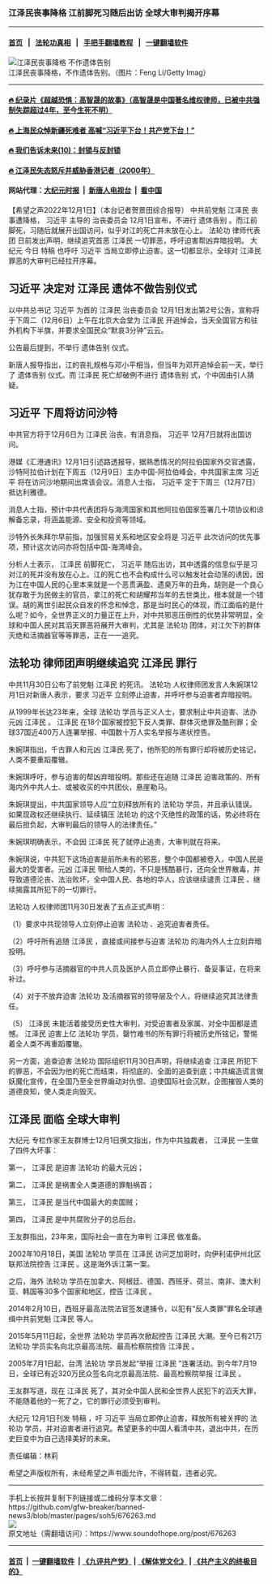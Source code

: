 ### 江泽民丧事降格 江前脚死习随后出访 全球大审判揭开序幕
------------------------

#### [首页](https://github.com/gfw-breaker/banned-news3/blob/master/README.md) &nbsp;&nbsp;|&nbsp;&nbsp; [法轮功真相](https://github.com/begood0513/basic/blob/master/README.md)  &nbsp;&nbsp;|&nbsp;&nbsp; [手把手翻墙教程](https://github.com/gfw-breaker/guides/wiki)  &nbsp;&nbsp;|&nbsp;&nbsp; [一键翻墙软件](https://github.com/gfw-breaker/nogfw/blob/master/README.md)  



<div><img alt="江泽民丧事降格 不作遗体告别" src="https://img.soundofhope.org/2022-12/gettyimages-155759830-1669931493157.jpg"/>
<br/><figcaption class="caption">
 江泽民丧事降格，不作遗体告别。（图片：Feng Li/Getty Imag）
</figcaption></div><hr/>

#### [ 🔥  纪录片《超越恐惧：高智晟的故事》（高智晟是中国著名维权律师，已被中共强制失踪超过4年，至今生死不明）](http://45.76.136.214:10000/videos/res1/news/../../res1/709/index.html?202212030040)

#### [ 🔥  上海民众悼新疆死难者 高喊“习近平下台！共产党下台！”](http://45.76.136.214:10000/videos/res1/news/../../res3/rebel/index.html?202212030040)

#### [ 🔥  我们告诉未来(10)：封锁与反封锁](http://45.76.136.214:10000/videos/res1/news/../../res2/future/index.html?202212030040)

#### [ 🔥  江泽民失态怒斥并威胁香港记者（2000年）](http://45.76.136.214:10000/videos/res1/news/../../res/realjzm/index.html?202212030040)

#### 网站代理：[大纪元时报](http://45.76.136.214:85/gb/?202212030040) &nbsp;|&nbsp; [新唐人电视台](http://45.76.136.214:8808/gb/?202212030040) &nbsp;|&nbsp; [看中国](http://45.76.136.214:8300/?202212030040)

<div><div class="Content__Wrapper sc-1bvya0-0 elmmKw article_body" itemprop="articleBody">
 <div id="post_place_1">
 </div>
 <p class="meta-top">
  <span class="meta">
   【希望之声2022年12月1日】（本台记者贺景田综合报导）
  </span>
  中共前党魁
  <ok href="/term/1250">
   江泽民
  </ok>
  丧事遭降格，
  <ok href="/term/1063">
   习近平
  </ok>
  主导的
  <ok href="/term/814026">
   治丧委员会
  </ok>
  12月1日宣布，不进行
  <ok href="/term/489731">
   遗体告别
  </ok>
  。而江前脚死，习随后就展开出国访问，似乎对江的死亡并未放在心上。
  <ok href="/term/968">
   法轮功
  </ok>
  <ok href="/term/814029">
   律师代表团
  </ok>
  日前发出声明，继续追究首恶
  <ok href="/term/1250">
   江泽民
  </ok>
  一切罪恶，呼吁迫害帮凶弃暗投明。
  <ok href="/term/3069">
   大纪元
  </ok>
  今日
  <ok href="/term/134376">
   特稿
  </ok>
  也呼吁
  <ok href="/term/1063">
   习近平
  </ok>
  当局立即停止迫害。这一切都显示，全球对
  <ok href="/term/1250">
   江泽民
  </ok>
  罪恶的大审判已经拉开序幕。
 </p>
 <h2>
  <strong>
   <ok href="/term/1063">
    习近平
   </ok>
   决定对
   <ok href="/term/1250">
    江泽民
   </ok>
   遗体不做告别仪式
  </strong>
 </h2>
 <p>
  以中共总书记
  <ok href="/term/1063">
   习近平
  </ok>
  为首的
  <ok href="/term/1250">
   江泽民
  </ok>
  <ok href="/term/814026">
   治丧委员会
  </ok>
  12月1日发出第2号公告，宣称将于下周二（12月6日）上午在北京大会堂为
  <ok href="/term/1250">
   江泽民
  </ok>
  开追悼会，当天全国官方和驻外机构下半旗，并要求全国民众“默哀3分钟”云云。
 </p>
 <p>
  公告最后提到，不举行
  <ok href="/term/489731">
   遗体告别
  </ok>
  仪式。
 </p>
 <p>
  新唐人报导指出，江的丧礼规格与邓小平相当，但当年为邓开追悼会前一天，举行了
  <ok href="/term/489731">
   遗体告别
  </ok>
  仪式。而
  <ok href="/term/1250">
   江泽民
  </ok>
  死亡却破例不进行
  <ok href="/term/489731">
   遗体告别
  </ok>
  式，个中因由引人猜疑。
 </p>
 <h2>
  <strong>
   <ok href="/term/1063">
    习近平
   </ok>
   下周将访问沙特
  </strong>
 </h2>
 <p>
  中共官方将于12月6日为
  <ok href="/term/1250">
   江泽民
  </ok>
  治丧，有消息指，
  <ok href="/term/1063">
   习近平
  </ok>
  12月7日就将出国访问。
 </p>
 <p>
  港媒《汇港通讯》12月1日引述路透报导，据熟悉情况的阿拉伯国家外交官透露，沙特阿拉伯计划在下周五（12月9日）主办中国-阿拉伯峰会，中共国家主席
  <ok href="/term/1063">
   习近平
  </ok>
  将在访问沙地期间出席该会议。消息人士指，
  <ok href="/term/1063">
   习近平
  </ok>
  定于下周三（12月7日）抵达利雅德。
 </p>
 <p>
  消息人士指，预计中共代表团将与海湾国家和其他阿拉伯国家签署几十项协议和谅解备忘录，将涵盖能源、安全和投资等领域。
 </p>
 <p>
  沙特外长朱拜尔早前指，加强贸易关系和地区安全将是
  <ok href="/term/1063">
   习近平
  </ok>
  此次访问的优先事项，预计这次访问亦将包括中国-海湾峰会。
 </p>
 <p>
  分析人士表示，
  <ok href="/term/1250">
   江泽民
  </ok>
  前脚死亡，
  <ok href="/term/1063">
   习近平
  </ok>
  随后出访，其中透露的信息似乎是习对江的死并没有放在心上。江的死亡也不会构成什么可以触发社会动荡的诱因，因为江在中国人民的心里本来就是一个恶贯满盈、遗臭万年的丑角，胡则是一个良心犹存敢于为民做主的官员，拿江的死亡和胡耀邦当年的去世类比，根本就是一个错误。胡的离世引起民众自发的怀念和悼念，那是当时民心的体现，而江面临的是什么呢？如今，全世界正义的力量正在上升，对中共邪恶压倒性的优势非常明显，全球和中国人民对其滔天罪恶将展开大审判，尤其是
  <ok href="/term/968">
   法轮功
  </ok>
  团体，对江欠下的群体灭绝和活摘器官等等罪恶，正在一一追究。
 </p>
 <h2>
  <strong>
   <ok href="/term/968">
    法轮功
   </ok>
   律师团声明继续追究
   <ok href="/term/1250">
    江泽民
   </ok>
   罪行
  </strong>
 </h2>
 <p>
  中共11月30日公布了前党魁
  <ok href="/term/1250">
   江泽民
  </ok>
  的死讯。
  <ok href="/term/968">
   法轮功
  </ok>
  人权律师团发言人朱婉琪12月1日对新唐人表示，要求
  <ok href="/term/1063">
   习近平
  </ok>
  立刻停止迫害，并呼吁参与迫害者弃暗投明。
 </p>
 <p>
  从1999年长达23年来，全球
  <ok href="/term/968">
   法轮功
  </ok>
  学员与正义人士，要求制止中共迫害、法办元凶
  <ok href="/term/1250">
   江泽民
  </ok>
  。
  <ok href="/term/1250">
   江泽民
  </ok>
  在18个国家被控犯下反人类罪、群体灭绝罪及酷刑罪；全球37国近400万人连署举报、中国数十万人实名举报与递状控告。
 </p>
 <p>
  朱婉琪指出，千古罪人和元凶
  <ok href="/term/1250">
   江泽民
  </ok>
  死了，他所犯的所有罪行却将被历史铭记，人类不要重蹈覆辙。
 </p>
 <p>
  朱婉琪呼吁，参与迫害的帮凶弃暗投明。那些还在追随
  <ok href="/term/1250">
   江泽民
  </ok>
  迫害政策的、所有海内外中共人士、或被收买的中共团伙，悬崖勒马。
 </p>
 <p>
  朱婉琪提出，中共国家领导人应“立刻释放所有的
  <ok href="/term/968">
   法轮功
  </ok>
  学员，并且承认错误。如果现政权还继续执行、延续镇压
  <ok href="/term/968">
   法轮功
  </ok>
  的这个灭绝性的政策的话，势必终将在最后担负起，大审判最后的领导人的法律责任。”
 </p>
 <p>
  朱婉琪明确表示，不会因
  <ok href="/term/1250">
   江泽民
  </ok>
  死了就停止追责，大审判就在将来。
 </p>
 <p>
  朱婉琪说，中共犯下这场迫害是前所未有的邪恶，整个中国都被卷入，中国人民是最大的受害者。元凶
  <ok href="/term/1250">
   江泽民
  </ok>
  带给人类的，不只是残酷暴行，还向全世界散毒，并导致道德沦丧、法治败坏，全中国人民、各地的华人，应该继续谴责
  <ok href="/term/1250">
   江泽民
  </ok>
  、继续揭露其所犯下的一切罪行。
 </p>
 <p>
  <ok href="/term/968">
   法轮功
  </ok>
  人权律师团11月30日发表了五点正式声明：
 </p>
 <p>
  （1）要求中共现领导人立刻停止迫害
  <ok href="/term/968">
   法轮功
  </ok>
  、追究迫害者责任。
 </p>
 <p>
  （2）呼吁所有追随
  <ok href="/term/1250">
   江泽民
  </ok>
  ，直接或间接参与迫害
  <ok href="/term/968">
   法轮功
  </ok>
  的海内外人士立刻弃暗投明。
 </p>
 <p>
  （3）呼吁参与活摘器官的中共人员及医护人员立即停止暴行、备妥事证，在将来补过。
 </p>
 <p>
  （4）对于不放弃迫害
  <ok href="/term/968">
   法轮功
  </ok>
  及活摘器官的领导层及个人，将继续追究其法律责任。
 </p>
 <p>
  （5）
  <ok href="/term/1250">
   江泽民
  </ok>
  未能活着接受历史性大审判，对受迫害者及家属、对全中国都是遗憾。
  <ok href="/term/1250">
   江泽民
  </ok>
  迫害上亿
  <ok href="/term/968">
   法轮功
  </ok>
  学员，罄竹难书的所有罪行将被历史所铭记，警惕着全人类不再重蹈覆辙。
 </p>
 <p>
  另一方面，追查迫害
  <ok href="/term/968">
   法轮功
  </ok>
  国际组织11月30日声明，将继续追查
  <ok href="/term/1250">
   江泽民
  </ok>
  所犯下的罪恶，不会因为他的死亡而结束，将彻底的、全面的追查到底；中共编造谎言做妖魔化宣传，在全国乃至全世界煽动对仇恨、迫使国际社会沉默，企图摧毁人类的道德良知，使人类走向毁灭。
 </p>
 <h2>
  <strong>
   <ok href="/term/1250">
    江泽民
   </ok>
   面临
   <ok href="/term/814032">
    全球大审判
   </ok>
  </strong>
 </h2>
 <p>
  <ok href="/term/3069">
   大纪元
  </ok>
  专栏作家王友群博士12月1日撰文指出，作为中共独裁者，
  <ok href="/term/1250">
   江泽民
  </ok>
  一生做了四件大坏事：
 </p>
 <p>
  第一，
  <ok href="/term/1250">
   江泽民
  </ok>
  是迫害
  <ok href="/term/968">
   法轮功
  </ok>
  的最大元凶；
 </p>
 <p>
  第二，
  <ok href="/term/1250">
   江泽民
  </ok>
  是祸害全人类道德的罪魁祸首；
 </p>
 <p>
  第三，
  <ok href="/term/1250">
   江泽民
  </ok>
  是当代中国最大的卖国贼；
 </p>
 <p>
  第四，
  <ok href="/term/1250">
   江泽民
  </ok>
  是中共腐败分子的总后台。
 </p>
 <p>
  王友群指出，23年来，国际社会一直在为审判
  <ok href="/term/1250">
   江泽民
  </ok>
  做准备。
 </p>
 <p>
  2002年10月18日，美国
  <ok href="/term/968">
   法轮功
  </ok>
  学员在
  <ok href="/term/1250">
   江泽民
  </ok>
  访问芝加哥时，向伊利诺伊州北区联邦法院控告
  <ok href="/term/1250">
   江泽民
  </ok>
  。这是海外诉江第一案。
 </p>
 <p>
  之后，海外
  <ok href="/term/968">
   法轮功
  </ok>
  学员在加拿大、阿根廷、德国、西班牙、荷兰、南非、澳大利亚、韩国等30多个国家和地区，控告
  <ok href="/term/1250">
   江泽民
  </ok>
  。
 </p>
 <p>
  2014年2月10日，西班牙最高法院法官签发逮捕令，以犯有“反人类罪”罪名全球通缉中共前党魁
  <ok href="/term/1250">
   江泽民
  </ok>
  等人。
 </p>
 <p>
  2015年5月11日起，全世界
  <ok href="/term/968">
   法轮功
  </ok>
  学员再次掀起控告
  <ok href="/term/1250">
   江泽民
  </ok>
  大潮。至今已有21万
  <ok href="/term/968">
   法轮功
  </ok>
  学员实名向北京最高法院、最高检察院控告
  <ok href="/term/1250">
   江泽民
  </ok>
  。
 </p>
 <p>
  2005年7月1日起，台湾
  <ok href="/term/968">
   法轮功
  </ok>
  学员发起“举报
  <ok href="/term/1250">
   江泽民
  </ok>
  ”连署活动。到今年7月19日，全球已有近320万民众签名向北京最高法院、最高检察院举报
  <ok href="/term/1250">
   江泽民
  </ok>
  。
 </p>
 <p>
  王友群写道，现在
  <ok href="/term/1250">
   江泽民
  </ok>
  死了，其对全中国人民和全世界人民犯下的滔天大罪，不能随着他的一死了之，它的罪行必须受到审判。
 </p>
 <p>
  <ok href="/term/3069">
   大纪元
  </ok>
  12月1日刊发
  <ok href="/term/134376">
   特稿
  </ok>
  ，吁
  <ok href="/term/1063">
   习近平
  </ok>
  当局立即停止迫害，释放所有被关押的
  <ok href="/term/968">
   法轮功
  </ok>
  学员，并对迫害者进行追究。希望更多的中国人看清中共，退出中共，在历史巨变中为自己选择美好的未来。
 </p>
 <p class="meta-btm">
  责任编辑：林莉
 </p>
 <p class="meta-btm">
  希望之声版权所有，未经希望之声书面允许，不得转载，违者必究。
 </p>
</div>
</div>
<hr/>
手机上长按并复制下列链接或二维码分享本文章：<br/>
https://github.com/gfw-breaker/banned-news3/blob/master/pages/soh5/676263.md <br/>
<a href='https://github.com/gfw-breaker/banned-news3/blob/master/pages/soh5/676263.md'><img src='https://github.com/gfw-breaker/banned-news3/blob/master/pages/soh5/676263.md.png'/></a> <br/>
原文地址（需翻墙访问）：https://www.soundofhope.org/post/676263


------------------------
#### [首页](https://github.com/gfw-breaker/banned-news3/blob/master/README.md) &nbsp;|&nbsp; [一键翻墙软件](https://github.com/gfw-breaker/nogfw/blob/master/README.md) &nbsp;| [《九评共产党》](https://github.com/gfw-breaker/9ping.md/blob/master/README.md#九评之一评共产党是什么) | [《解体党文化》](https://github.com/gfw-breaker/jtdwh.md/blob/master/README.md) | [《共产主义的终极目的》](https://github.com/gfw-breaker/gczydzjmd.md/blob/master/README.md)


<img src='http://gfw-breaker.win/banned-news3/pages/soh5/676263.md' width='0px' height='0px'/>